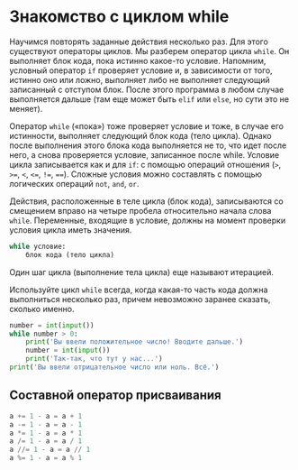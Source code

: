 # Знакомство с циклом while

Научимся повторять заданные действия несколько раз. Для этого существуют операторы циклов. Мы разберем оператор цикла `while`. Он выполняет блок кода, пока истинно какое-то условие.
Напомним, условный оператор `if` проверяет условие и, в зависимости от того, истинно оно или ложно, выполняет либо не выполняет следующий записанный с отступом блок. После этого программа в любом случае выполняется дальше (там еще может быть `elif` или `else`, но сути это не меняет).

Оператор `while` («пока») тоже проверяет условие и тоже, в случае его истинности, выполняет следующий блок кода (тело цикла). Однако после выполнения этого блока кода выполняется не то, что идет после него, а снова проверяется условие, записанное после while.
Условие цикла записывается как и для `if`: с помощью операций отношения (`>`, `>=`, `<`, `<=`, `!=`, `==`). Сложные условия можно составлять с помощью логических операций `not`, `and`, `or`.

Действия, расположенные в теле цикла (блок кода), записываются со смещением вправо на четыре пробела относительно начала слова `while`. Переменные, входящие в условие, должны на момент проверки условия цикла иметь значения.

```python
while условие:
    блок кода (тело цикла)
```

Один шаг цикла (выполнение тела цикла) еще называют итерацией.

Используйте цикл `while` всегда, когда какая-то часть кода должна выполниться несколько раз, причем невозможно заранее сказать, сколько именно.

```python
number = int(input())
while number > 0:
    print('Вы ввели положительное число! Вводите дальше.')
    number = int(input())
    print('Так-так, что тут у нас...')
print('Вы ввели отрицательное число или ноль. Всё.')
```

## Составной оператор присваивания

```python
a += 1 - a = a + 1
a -= 1 - a = a - 1
a *= 1 - a = a * 1
a /= 1 - a = a / 1
a //= 1 - a = a // 1
a %= 1 - a = a % 1
```